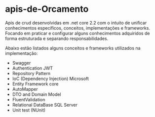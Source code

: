 # apis-de-Orcamento

Apis de crud desenvolvidas em .net core 2.2 com o intuito de unificar conhecimentos específicos, conceitos, implementações e frameworks. Focando em praticar e configurar alguns conhecimentos adquiridos de forma estruturada e separando responsabilidades.

Abaixo estão listados alguns conceitos e frameworks utilizados na implementação:

* Swagger
* Authentication JWT
* Repository Pattern
* IoC (Dependency Injection) Microsoft
* Entity Framework core
* AutoMapper 
* DTO and Domain Model
* FluentValidation
* Relational DataBase SQL Server
* Unit test (NUnit)
